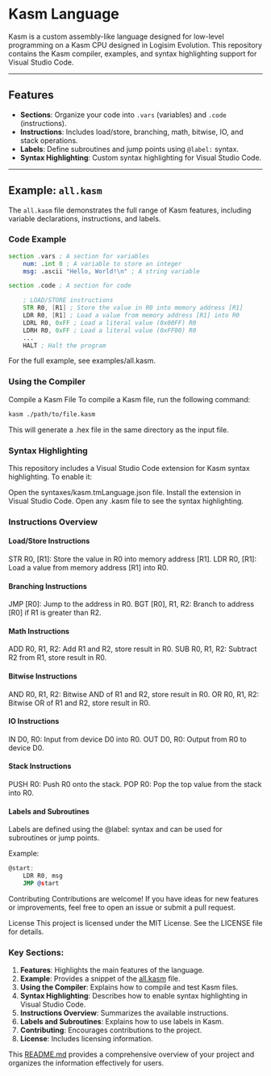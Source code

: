 # Kasm Language

Kasm is a custom assembly-like language designed for low-level programming on a Kasm CPU designed in Logisim Evolution. This repository contains the Kasm compiler, examples, and syntax highlighting support for Visual Studio Code.

---

## Features

- **Sections**: Organize your code into `.vars` (variables) and `.code` (instructions).
- **Instructions**: Includes load/store, branching, math, bitwise, IO, and stack operations.
- **Labels**: Define subroutines and jump points using `@label:` syntax.
- **Syntax Highlighting**: Custom syntax highlighting for Visual Studio Code.

---

## Example: `all.kasm`

The `all.kasm` file demonstrates the full range of Kasm features, including variable declarations, instructions, and labels.

### Code Example

```asm
section .vars ; A section for variables
    num: .int 0 ; A variable to store an integer
    msg: .ascii "Hello, World!\n" ; A string variable

section .code ; A section for code

    ; LOAD/STORE instructions
    STR R0, [R1] ; Store the value in R0 into memory address [R1]
    LDR R0, [R1] ; Load a value from memory address [R1] into R0
    LDRL R0, 0xFF ; Load a literal value (0x00FF) R0
    LDRH R0, 0xFF ; Load a literal value (0xFF00) R0
    ...
    HALT ; Halt the program
```
For the full example, see examples/all.kasm.

### Using the Compiler
Compile a Kasm File
To compile a Kasm file, run the following command:
```bash
kasm ./path/to/file.kasm
```

This will generate a .hex file in the same directory as the input file.

### Syntax Highlighting
This repository includes a Visual Studio Code extension for Kasm syntax highlighting. To enable it:

Open the syntaxes/kasm.tmLanguage.json file.
Install the extension in Visual Studio Code.
Open any .kasm file to see the syntax highlighting.

### Instructions Overview

#### Load/Store Instructions
STR R0, [R1]: Store the value in R0 into memory address [R1].
LDR R0, [R1]: Load a value from memory address [R1] into R0.

#### Branching Instructions
JMP [R0]: Jump to the address in R0.
BGT [R0], R1, R2: Branch to address [R0] if R1 is greater than R2.

#### Math Instructions
ADD R0, R1, R2: Add R1 and R2, store result in R0.
SUB R0, R1, R2: Subtract R2 from R1, store result in R0.

#### Bitwise Instructions
AND R0, R1, R2: Bitwise AND of R1 and R2, store result in R0.
OR R0, R1, R2: Bitwise OR of R1 and R2, store result in R0.

#### IO Instructions
IN D0, R0: Input from device D0 into R0.
OUT D0, R0: Output from R0 to device D0.

#### Stack Instructions
PUSH R0: Push R0 onto the stack.
POP R0: Pop the top value from the stack into R0.

#### Labels and Subroutines
Labels are defined using the @label: syntax and can be used for subroutines or jump points.

Example:
```asm
@start:
    LDR R0, msg
    JMP @start
```
Contributing
Contributions are welcome! If you have ideas for new features or improvements, feel free to open an issue or submit a pull request.

License
This project is licensed under the MIT License. See the LICENSE file for details.


### Key Sections:
1. **Features**: Highlights the main features of the language.
2. **Example**: Provides a snippet of the [all.kasm](http://_vscodecontentref_/3) file.
3. **Using the Compiler**: Explains how to compile and test Kasm files.
4. **Syntax Highlighting**: Describes how to enable syntax highlighting in Visual Studio Code.
5. **Instructions Overview**: Summarizes the available instructions.
6. **Labels and Subroutines**: Explains how to use labels in Kasm.
7. **Contributing**: Encourages contributions to the project.
8. **License**: Includes licensing information.

This [README.md](http://_vscodecontentref_/4) provides a comprehensive overview of your project and organizes the information effectively for users.